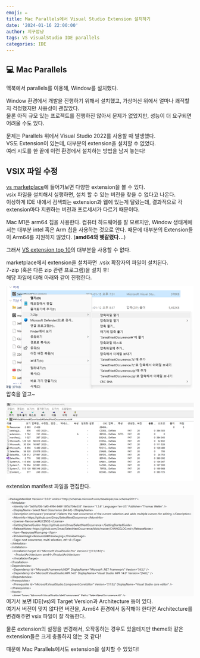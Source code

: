 ```yaml
---
emoji: ✏️
title: Mac Parallels에서 Visual Studio Extension 설치하기
date: '2024-01-16 22:00:00'
author: 지구깜냥
tags: VS visualStudio IDE parallels
categories: IDE
---
```


## 💻 Mac Parallels
맥북에서 parallels를 이용해, Window를 설치했다.

Window 환경에서 개발을 진행하기 위해서 설치했고, 가상머신 위에서 얼마나 쾌적할지 걱정했지만 사용성이 괜찮았다.  
물론 아직 규모 있는 프로젝트를 진행하진 않아서 문제가 없었지만, 성능이 더 요구되면 어려울 수도 있다.

문제는 Parallels 위에서 Visual Studio 2022를 사용할 때 발생했다.  
VS도 Extension이 있는데, 대부분의 extension을 설치할 수 없었다.  
여러 시도를 한 끝에 이런 환경에서 설치하는 방법을 남겨 놓는다!


## VSIX 파일 수정
[vs marketplace](https://marketplace.visualstudio.com/vs)에 들어가보면 다양한 extension을 볼 수 있다.  
vsix 파일을 설치해서 실행하면, 설치 할 수 있는 버전을 찾을 수 없다고 나온다.  
이상하게 IDE 내에서 검색되는 extension과 웹에 있는게 달랐는데, 결과적으로 각 extension마다 지원하는 버전과 프로세서가 다르기 때문이다.  

Mac M1은 arm64 칩을 사용한다. 컴퓨터 하드웨어를 잘 모르지만, Window 생태계에서는 대부분 intel 혹은 Arm 칩을 사용하는 것으로 안다.
때문에 대부분의 Extension들이 Arm64를 지원하지 않았다. (**amd64와 헷갈렸다...**)

그래서 [VS extension top 10](https://www.bytehide.com/blog/visual-studio-2022-extensions)의 대부분을 사용할 수 없다.

marketplace에서 extension을 설치하면 .vsix 확장자의 파일이 설치된다.  
7-zip (혹은 다른 zip 관련 프로그램)을 설치 후!  
해당 파일에 대해 아래와 같이 진행한다.  

![vsix 압축 열기](../c++/image/7-zip-pic.png)
압축을 열고~


![extension manifest 열기](../c++/image/extension_archive.png)
extension manifest 파일을 편집한다.


![manifest 내용](../c++/image/extension_manifest_picture.png)
여기서 보면 IDE(vs)의 Target Version과 Architecture 등이 있다.  
여기서 버전이 맞지 않다면 버전을, Arm64 환경에서 동작해야 한다면 Architecture를 변경해주면 vsix 파일이 잘 작동한다.  

물론 extension의 설정을 변경해서, 오작동하는 경우도 있을테지만 theme와 같은 extension들은 크게 충돌하지 않는 것 같다!

때문에 Mac Parallels에서도 extension을 설치할 수 있었다!







